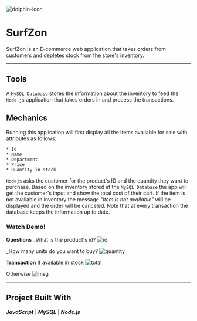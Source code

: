 ![dolphin-icon](https://img.icons8.com/nolan/64/000000/dolphin-logo.png)
# SurfZon
SurfZon is an E-commerce web application that takes orders from customers and depletes stock from the store's inventory.
- - - 
## Tools
A `MySQL Database` stores the information about the inventory to feed the `Node.js` application that takes orders in and process the transactions.

## Mechanics
Running this application will first display all the items available for sale with attributes as follows:

    * Id
    * Name
    * Department
    * Price 
    * Quantity in stock
    
`Nodejs` asks the customer for the product's ID and the quantity they want to purchase. Based on the inventory stored at the `MySQL Database` the app will get the customer's input and show the total cost of their cart. If the item is not available in inventory the message _"Item is not available"_ will be displayed and the order will be canceled. Note that at every transaction the database keeps the information up to date. 

### Watch Demo!
**Questions** 
_What is the product's id?
![id](Gifs/Prompt-ID.gif)

_How many units do you want to buy?
![quantity](Gifs/Prompt-Quantity.gif)

**Transaction**
If available in stock
![total](Gifs/Show-Total.gif)

Otherwise
![msg](Gifs/Log-Message.gif)
- - - 
## Project Built With
**_JavaScript_**  |  **_MySQL_**  |  **_Node.js_**
